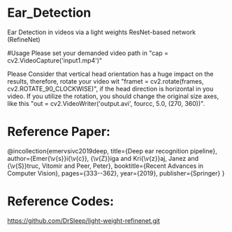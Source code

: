 # Ear_Detection
Ear Detection in videos via a light weights ResNet-based network (RefineNet)

#Usage
Please set your demanded video path in "cap = cv2.VideoCapture('input1.mp4')"

Please Consider that vertical head orientation has a huge impact on the results, therefore, rotate your video wit "framet = cv2.rotate(frames, cv2.ROTATE_90_CLOCKWISE)", if the head direction is horizontal in you video. If you utilize the rotation, you should change the original size axes, like this "out = cv2.VideoWriter('output.avi', fourcc, 5.0, (270, 360))".


# Reference Paper:
  @incollection{emervsivc2019deep,
  title={Deep ear recognition pipeline},
  author={Emer{\v{s}}i{\v{c}}, {\v{Z}}iga and Kri{\v{z}}aj, Janez and {\v{S}}truc, Vitomir and Peer, Peter},
  booktitle={Recent Advances in Computer Vision},
  pages={333--362},
  year={2019},
  publisher={Springer}
}

# Reference Codes:
  https://github.com/DrSleep/light-weight-refinenet.git
